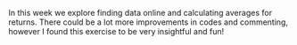 In this week we explore finding data online and calculating averages for returns. There could be a lot more improvements in codes and commenting, however I found this exercise to be very insightful and fun!